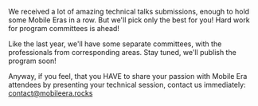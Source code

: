We received a lot of amazing technical talks submissions, enough to hold some Mobile Eras in a row. But we'll pick only the best for you! Hard work for program committees is ahead!

Like the last year, we'll have some separate committees, with the professionals from corresponding areas. Stay tuned, we'll publish the program soon!

Anyway, if you feel, that you HAVE to share your passion with Mobile Era attendees by presenting your technical session, contact us immediately: [contact@mobileera.rocks](mailto:contact@mobileera.rocks)